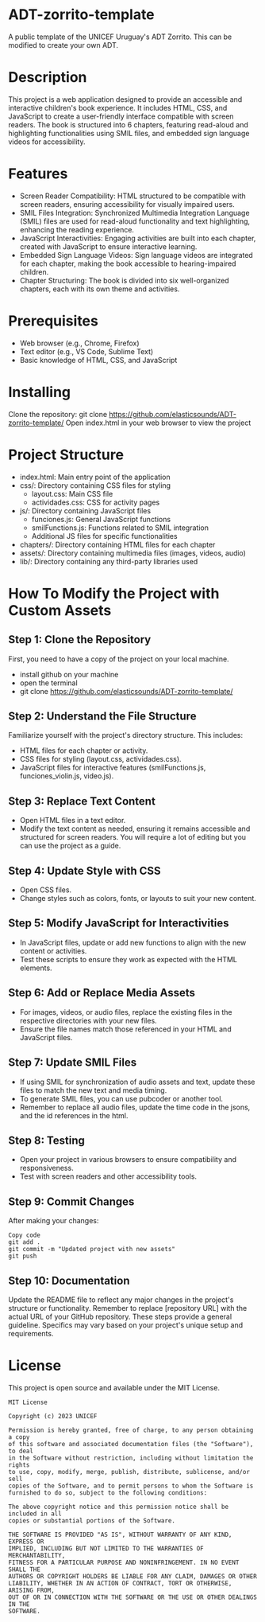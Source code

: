 # ADT-zorrito-template
A public template of the UNICEF Uruguay's ADT Zorrito. This can be modified to create your own ADT.

# Description
This project is a web application designed to provide an accessible and interactive children's book experience. It includes HTML, CSS, and JavaScript to create a user-friendly interface compatible with screen readers. The book is structured into 6 chapters, featuring read-aloud and highlighting functionalities using SMIL files, and embedded sign language videos for accessibility.

# Features
* Screen Reader Compatibility: HTML structured to be compatible with screen readers, ensuring accessibility for visually impaired users.
* SMIL Files Integration: Synchronized Multimedia Integration Language (SMIL) files are used for read-aloud functionality and text highlighting, enhancing the reading experience.
* JavaScript Interactivities: Engaging activities are built into each chapter, created with JavaScript to ensure interactive learning.
* Embedded Sign Language Videos: Sign language videos are integrated for each chapter, making the book accessible to hearing-impaired children.
* Chapter Structuring: The book is divided into six well-organized chapters, each with its own theme and activities.

# Prerequisites
* Web browser (e.g., Chrome, Firefox)
* Text editor (e.g., VS Code, Sublime Text)
* Basic knowledge of HTML, CSS, and JavaScript

# Installing
Clone the repository: git clone https://github.com/elasticsounds/ADT-zorrito-template/
Open index.html in your web browser to view the project

# Project Structure
* index.html: Main entry point of the application
* css/: Directory containing CSS files for styling
  * layout.css: Main CSS file
  * actividades.css: CSS for activity pages
* js/: Directory containing JavaScript files
  * funciones.js: General JavaScript functions
  * smilFunctions.js: Functions related to SMIL integration
  * Additional JS files for specific functionalities
* chapters/: Directory containing HTML files for each chapter
* assets/: Directory containing multimedia files (images, videos, audio)
* lib/: Directory containing any third-party libraries used

# How To Modify the Project with Custom Assets
## Step 1: Clone the Repository
First, you need to have a copy of the project on your local machine.

* install github on your machine
* open the terminal
* git clone https://github.com/elasticsounds/ADT-zorrito-template/

## Step 2: Understand the File Structure
Familiarize yourself with the project's directory structure. This includes:

* HTML files for each chapter or activity.
* CSS files for styling (layout.css, actividades.css).
* JavaScript files for interactive features (smilFunctions.js, funciones_violin.js, video.js).

## Step 3: Replace Text Content
* Open HTML files in a text editor.
* Modify the text content as needed, ensuring it remains accessible and structured for screen readers. You will require a lot of editing but you can use the project as a guide.
 
## Step 4: Update Style with CSS
* Open CSS files.
* Change styles such as colors, fonts, or layouts to suit your new content.
 
## Step 5: Modify JavaScript for Interactivities
* In JavaScript files, update or add new functions to align with the new content or activities.
* Test these scripts to ensure they work as expected with the HTML elements.

## Step 6: Add or Replace Media Assets
* For images, videos, or audio files, replace the existing files in the respective directories with your new files.
* Ensure the file names match those referenced in your HTML and JavaScript files.

## Step 7: Update SMIL Files
* If using SMIL for synchronization of audio assets and text, update these files to match the new text and media timing.
* To generate SMIL files, you can use pubcoder or another tool.
* Remember to replace all audio files, update the time code in the jsons, and the id references in the html.

## Step 8: Testing
* Open your project in various browsers to ensure compatibility and responsiveness.
* Test with screen readers and other accessibility tools.

## Step 9: Commit Changes
After making your changes:

```
Copy code
git add .
git commit -m "Updated project with new assets"
git push
```

## Step 10: Documentation
Update the README file to reflect any major changes in the project's structure or functionality.
Remember to replace [repository URL] with the actual URL of your GitHub repository. These steps provide a general guideline. Specifics may vary based on your project's unique setup and requirements. ​

# License

This project is open source and available under the MIT License.

```
MIT License

Copyright (c) 2023 UNICEF

Permission is hereby granted, free of charge, to any person obtaining a copy
of this software and associated documentation files (the "Software"), to deal
in the Software without restriction, including without limitation the rights
to use, copy, modify, merge, publish, distribute, sublicense, and/or sell
copies of the Software, and to permit persons to whom the Software is
furnished to do so, subject to the following conditions:

The above copyright notice and this permission notice shall be included in all
copies or substantial portions of the Software.

THE SOFTWARE IS PROVIDED "AS IS", WITHOUT WARRANTY OF ANY KIND, EXPRESS OR
IMPLIED, INCLUDING BUT NOT LIMITED TO THE WARRANTIES OF MERCHANTABILITY,
FITNESS FOR A PARTICULAR PURPOSE AND NONINFRINGEMENT. IN NO EVENT SHALL THE
AUTHORS OR COPYRIGHT HOLDERS BE LIABLE FOR ANY CLAIM, DAMAGES OR OTHER
LIABILITY, WHETHER IN AN ACTION OF CONTRACT, TORT OR OTHERWISE, ARISING FROM,
OUT OF OR IN CONNECTION WITH THE SOFTWARE OR THE USE OR OTHER DEALINGS IN THE
SOFTWARE.
```


